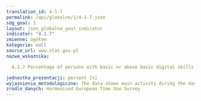```yaml
---
translation_id: 4-1-7
permalink: /api/globalne/1/4-1-7.json
sdg_goal: 1
layout: json_globalne_goal_indicator
indicator: "4.1.7"
zmienne: ogółem
kategorie: null
source_url: www.stat.gov.pl
nazwa_wskaznika:  
  4.1.7 Percentage of persons with basic or above basic digital skills
jednostka_prezentacji: percent [%]
wyjasnienia_metodologiczne: The data shows main activity during the day in specific countries (Austria, France, Belgium, Norway, Hungary) by their main activity status.
zrodlo_danych: Harmonised European Time Use Survey
---
```

